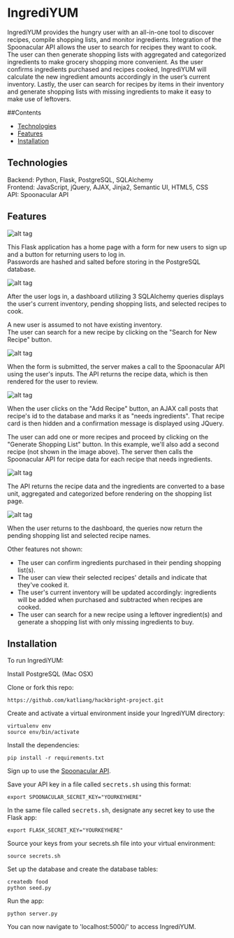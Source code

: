 # IngrediYUM

IngrediYUM provides the hungry user with an all-in-one tool to discover recipes, compile shopping lists, and monitor ingredients. Integration of the Spoonacular API allows the user to search for recipes they want to cook. The user can then generate shopping lists with aggregated and categorized ingredients to make grocery shopping more convenient. As the user confirms ingredients purchased and recipes cooked, IngrediYUM will calculate the new ingredient amounts accordingly in the user’s current inventory. Lastly, the user can search for recipes by items in their inventory and generate shopping lists with missing ingredients to make it easy to make use of leftovers.

##Contents
* [Technologies](#technologies)
* [Features](#features)
* [Installation](#install)

## <a name="technologies"></a>Technologies

Backend: Python, Flask, PostgreSQL, SQLAlchemy<br/>
Frontend: JavaScript, jQuery, AJAX, Jinja2, Semantic UI, HTML5, CSS<br/>
API: Spoonacular API<br/>

## <a name="features"></a>Features

![alt tag](http://g.recordit.co/hj1bpmGT3D.gif)

This Flask application has a home page with a form for new users to sign up and a button for returning users to log in.<br>
Passwords are hashed and salted before storing in the PostgreSQL database.

![alt tag](http://g.recordit.co/JgF8w6mcPB.gif)

After the user logs in, a dashboard utilizing 3 SQLAlchemy queries displays the user's current inventory, pending shopping lists, and selected recipes to cook.<br>

A new user is assumed to not have existing inventory.<br>
The user can search for a new recipe by clicking on the "Search for New Recipe" button.

![alt tag](http://g.recordit.co/onauod7rc3.gif)

When the form is submitted, the server makes a call to the Spoonacular API using the user's inputs. The API returns the recipe data, which is then rendered for the user to review.

![alt tag](http://g.recordit.co/GbLEeCtK3Z.gif)

When the user clicks on the "Add Recipe" button, an AJAX call posts that recipe's id to the database and marks it as "needs ingredients". That recipe card is then hidden and a confirmation message is displayed using JQuery.

The user can add one or more recipes and proceed by clicking on the "Generate Shopping List" button. In this example, we'll also add a second recipe (not shown in the image above). The server then calls the Spoonacular API for recipe data for each recipe that needs ingredients.

![alt tag](http://g.recordit.co/BfCcsEwJAr.gif)

The API returns the recipe data and the ingredients are converted to a base unit, aggregated and categorized before rendering on the shopping list page.

![alt tag](http://g.recordit.co/Cy32HhXfnW.gif)

When the user returns to the dashboard, the queries now return the pending shopping list and selected recipe names.

Other features not shown:
- The user can confirm ingredients purchased in their pending shopping list(s).
- The user can view their selected recipes' details and indicate that they've cooked it.
- The user's current inventory will be updated accordingly: ingredients will be added when purchased and subtracted when recipes are cooked.
- The user can search for a new recipe using a leftover ingredient(s) and generate a shopping list with only missing ingredients to buy.

## <a name="install"></a>Installation

To run IngrediYUM:

Install PostgreSQL (Mac OSX)

Clone or fork this repo:

```
https://github.com/katliang/hackbright-project.git
```

Create and activate a virtual environment inside your IngrediYUM directory:

```
virtualenv env
source env/bin/activate
```

Install the dependencies:

```
pip install -r requirements.txt
```

Sign up to use the [Spoonacular API](https://spoonacular.com/food-api).

Save your API key in a file called <kbd>secrets.sh</kbd> using this format:

```
export SPOONACULAR_SECRET_KEY="YOURKEYHERE"
```

In the same file called <kbd>secrets.sh</kbd>, designate any secret key to use the Flask app:

```
export FLASK_SECRET_KEY="YOURKEYHERE"
```

Source your keys from your secrets.sh file into your virtual environment:

```
source secrets.sh
```

Set up the database and create the database tables:

```
createdb food
python seed.py
```

Run the app:

```
python server.py
```

You can now navigate to 'localhost:5000/' to access IngrediYUM.